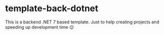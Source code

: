 # template-back-dotnet

This is a backend .NET 7 based template. Just to help creating projects and speeding up development time 😉
